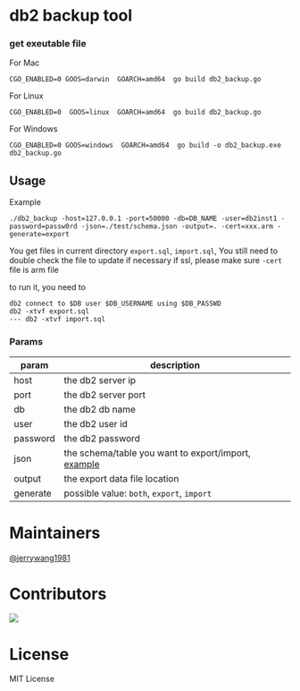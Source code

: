 # db2 backup tool




### get exeutable file
For Mac
```
CGO_ENABLED=0 GOOS=darwin  GOARCH=amd64  go build db2_backup.go
```
For Linux
```
CGO_ENABLED=0  GOOS=linux  GOARCH=amd64  go build db2_backup.go
```
For Windows
```
CGO_ENABLED=0 GOOS=windows  GOARCH=amd64  go build -o db2_backup.exe db2_backup.go
```


## Usage

Example
```
./db2_backup -host=127.0.0.1 -port=50000 -db=DB_NAME -user=db2inst1 -password=passw0rd -json=./test/schema.json -output=. -cert=xxx.arm -generate=export
```
You get files in current directory `export.sql`, `import.sql`, You still need to double check the file to update if necessary
if ssl, please make sure `-cert` file is arm file

to run it, you need to 
```
db2 connect to $DB user $DB_USERNAME using $DB_PASSWD
db2 -xtvf export.sql
--- db2 -xtvf import.sql
```

### Params
|param|description|
| ----- | ----- | 
| host | the db2 server ip |
| port| the db2 server port|
| db| the db2 db name|
| user| the db2 user id|
| password | the db2 password|
| json| the schema/table you want to export/import, [example](test/schema.json) |
| output | the export data file location|
| generate |possible value: `both`, `export`, `import`|




# Maintainers
[@jerrywang1981](https://github.com/jerrywang1981)

# Contributors
[![](https://github.com/jerrywang1981.png?size=50)](https://github.com/jerrywang1981)

# License
MIT License


